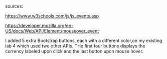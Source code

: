 sources:

https://www.w3schools.com/js/js_events.asp

https://developer.mozilla.org/en-US/docs/Web/API/Element/mouseover_event

I added 5 extra Bootstrap buttons, each with a different color,on my existing lab 4 which used two other APIs. THe first four buttons displays the currency labeled upon click and the last button upon mouse hover.